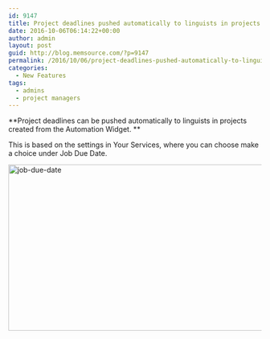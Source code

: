 ```yaml
---
id: 9147
title: Project deadlines pushed automatically to linguists in projects created from Automation Widget
date: 2016-10-06T06:14:22+00:00
author: admin
layout: post
guid: http://blog.memsource.com/?p=9147
permalink: /2016/10/06/project-deadlines-pushed-automatically-to-linguists-in-projects-created-from-automation-widget/
categories:
  - New Features
tags:
  - admins
  - project managers
---
```

**Project deadlines can be pushed automatically to linguists in projects created from the Automation Widget. **

This is based on the settings in Your Services, where you can choose make a choice under Job Due Date.

[<img class="aligncenter wp-image-9148" src="/wp-content/uploads/2016/10/Job-due-date.png" alt="job-due-date" width="510" height="331" data-id="9148" />](/wp-content/uploads/2016/10/Job-due-date.png)